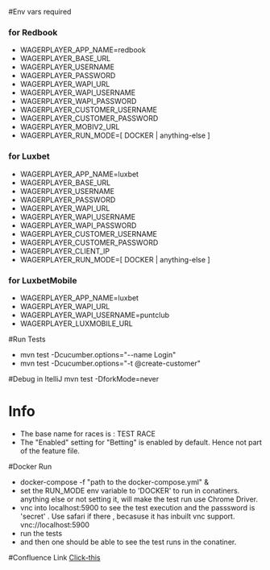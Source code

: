 #Env vars required
### for Redbook
- WAGERPLAYER_APP_NAME=redbook
- WAGERPLAYER_BASE_URL
- WAGERPLAYER_USERNAME
- WAGERPLAYER_PASSWORD
- WAGERPLAYER_WAPI_URL
- WAGERPLAYER_WAPI_USERNAME
- WAGERPLAYER_WAPI_PASSWORD
- WAGERPLAYER_CUSTOMER_USERNAME
- WAGERPLAYER_CUSTOMER_PASSWORD
- WAGERPLAYER_MOBIV2_URL
- WAGERPLAYER_RUN_MODE=[ DOCKER | anything-else ]

### for Luxbet
- WAGERPLAYER_APP_NAME=luxbet
- WAGERPLAYER_BASE_URL
- WAGERPLAYER_USERNAME
- WAGERPLAYER_PASSWORD
- WAGERPLAYER_WAPI_URL
- WAGERPLAYER_WAPI_USERNAME
- WAGERPLAYER_WAPI_PASSWORD
- WAGERPLAYER_CUSTOMER_USERNAME
- WAGERPLAYER_CUSTOMER_PASSWORD
- WAGERPLAYER_CLIENT_IP
- WAGERPLAYER_RUN_MODE=[ DOCKER | anything-else ]

### for LuxbetMobile
- WAGERPLAYER_APP_NAME=luxbet
- WAGERPLAYER_WAPI_URL
- WAGERPLAYER_WAPI_USERNAME=puntclub
- WAGERPLAYER_LUXMOBILE_URL
 

#Run Tests
- mvn test -Dcucumber.options="--name Login"
- mvn test -Dcucumber.options="-t @create-customer"

#Debug in ItelliJ
mvn test -DforkMode=never

# Info

- The base name for races is :  TEST RACE
- The "Enabled" setting for "Betting" is enabled by 
  default. Hence not part of the feature file.

#Docker Run

- docker-compose -f "path to the docker-compose.yml"   &
- set the RUN_MODE env variable to 'DOCKER' to run in conatiners. anything else or not setting it, will make the test run use Chrome Driver.
- vnc into localhost:5900 to see the test execution and the passsword is 'secret' . Use safari if there , becasuse it has inbuilt vnc support. vnc://localhost:5900
- run the tests
- and then one should be able to see the test runs in the conatiner.

#Confluence Link
   [Click-this](http://wiki.corpad.net.local:8090/display/WTG/qa-wagerplayer+code+setup)
